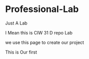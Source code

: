 Professional-Lab
================

Just A Lab

I Mean this is CIW 31 D repo Lab

we use this page to create our project

This is Our first